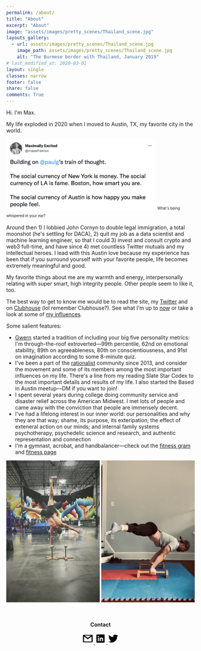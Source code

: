 ```yaml
---
permalink: /about/
title: "About"
excerpt: "About"
image: "assets/images/pretty_scenes/Thailand_scene.jpg"
layouts_gallery:
  - url: assets/images/pretty_scenes/Thailand_scene.jpg
    image_path: assets/images/pretty_scenes/Thailand_scene.jpg
    alt: "The Burmese border with Thailand, January 2019"
# last_modified_at: 2020-03-01
layout: single
classes: narrow
footer: false
share: false
comments: True
---
```


Hi. I'm Max.

My life exploded in 2020 when I moved to Austin, TX, my favorite city in the world.

<img src="/assets/images/twitter/social-currency.jpg" alt="What's being whispered to you in your city?" width="400"/>
<sup><sub>What's being whispered in your ear?</sub></sup>
<br>

Around then 1) I lobbied John Cornyn to double legal immigration, a total moonshot (he's settling for DACA), 2) quit my job as a data scientist and machine learning engineer, so that I could 3) invest and consult crypto and web3 full-time, and have since 4) met countless Twitter mutuals and my intellectual heroes. I lead with this Austin love because my experience has been that if you surround yourself with your favorite people, life becomes extremely meaningful and good.

My favorite things about me are my warmth and energy, interpersonally relating with super smart, high integrity people. Other people seem to like it, too. 

The best way to get to know me would be to read the site, my [Twitter](https://twitter.com/maxefremov) and on [Clubhouse](https://www.joinclubhouse.com/@mefrem) (lol remember Clubhouse?). See what I'm up to [now](/now/) or take a look at some of [my influences](/influences).

Some salient features:

- [Gwern](https://www.gwern.net/index) started a tradition of including your big five personality metrics: I'm through-the-roof extroverted—99th percentile, 62nd on emotional stability, 89th on agreeableness, 80th on conscientiousness, and 91st on imagination according to some 8-minute quiz.
- I've been a part of the [rationalist](https://wiki.lesswrong.com/wiki/Rationalist_movement) community since 2013, and consider the movement and some of its members among the most important influences on my life. There's a line from my reading Slate Star Codex to the most important details and results of my life. I also started the Based in Austin meetup—DM if you want to join!
- I spent several years during college doing community service and disaster relief across the American Midwest. I met lots of people and came away with the conviction that people are immensely decent.
- I've had a lifelong interest in our inner world: our personalities and why they are that way; shame, its purpose, its exteripation; the effect of exteneral action on our minds; and internal family systems psychotherapy, psychedelic science and research, and authentic representation and connection
- I'm a gymnast, acrobat, and handbalancer—check out the [fitness gram](https://www.instagram.com/maximally.me/) and [fitness page](/fitness)

<center>

<img src="/assets/images/handstands/onehanded.jpg" alt="One-handed handstand" width="250"/>

<img src="/assets/images/handstands/planche.jpg" alt="Straddle planche" width="250"/>

<center>

<br>
<br>
<p><b>Contact</b></p>
<a href="mailto:maxim.efremov@gmail.com">
      <img alt="email" src="/assets/images/icons/gmail.png">
      
<a href="https://www.linkedin.com/in/maxim-efremov/">
      <img alt="LinkedIn" src="/assets/images/icons/linkedin.png">

<a href="http://www.twitter.com/maxefremov">
      <img alt="Twitter" src="/assets/images/icons/twitter.png">
<!-- 
<img src="/assets/images/icons/gmail.png">(mailto:maxim.efremov@gmail.com)
<img src="/assets/images/icons/linkedin.png">(https://www.linkedin.com/in/maxim-efremov/)
<img src="/assets/images/icons/twitter.png">(http://www.twitter.com/maxefremov) -->
